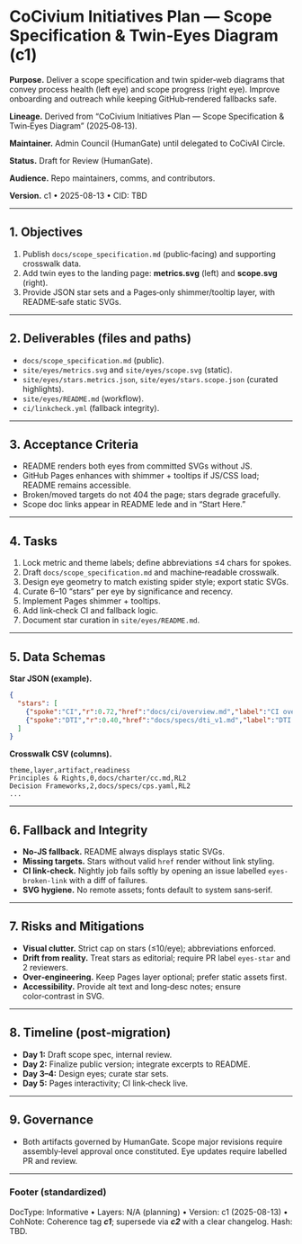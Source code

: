 # CoCivium Initiatives Plan — Scope Specification & Twin‑Eyes Diagram (c1)

**Purpose.** Deliver a scope specification and twin spider‑web diagrams that convey process health (left eye) and scope progress (right eye).  Improve onboarding and outreach while keeping GitHub‑rendered fallbacks safe.

**Lineage.** Derived from “CoCivium Initiatives Plan — Scope Specification & Twin‑Eyes Diagram” (2025‑08‑13).

**Maintainer.** Admin Council (HumanGate) until delegated to CoCivAI Circle.  

**Status.** Draft for Review (HumanGate).  

**Audience.** Repo maintainers, comms, and contributors.  

**Version.** c1 • 2025-08-13 • CID: TBD

---

## 1. Objectives

1. Publish `docs/scope_specification.md` (public‑facing) and supporting crosswalk data.  
2. Add twin eyes to the landing page: **metrics.svg** (left) and **scope.svg** (right).  
3. Provide JSON star sets and a Pages‑only shimmer/tooltip layer, with README‑safe static SVGs.

---

## 2. Deliverables (files and paths)

- `docs/scope_specification.md` (public).  
- `site/eyes/metrics.svg` and `site/eyes/scope.svg` (static).  
- `site/eyes/stars.metrics.json`, `site/eyes/stars.scope.json` (curated highlights).  
- `site/eyes/README.md` (workflow).  
- `ci/linkcheck.yml` (fallback integrity).

---

## 3. Acceptance Criteria

- README renders both eyes from committed SVGs without JS.  
- GitHub Pages enhances with shimmer + tooltips if JS/CSS load; README remains accessible.  
- Broken/moved targets do not 404 the page; stars degrade gracefully.  
- Scope doc links appear in README lede and in “Start Here.”

---

## 4. Tasks

1. Lock metric and theme labels; define abbreviations ≤4 chars for spokes.  
2. Draft `docs/scope_specification.md` and machine‑readable crosswalk.  
3. Design eye geometry to match existing spider style; export static SVGs.  
4. Curate 6–10 “stars” per eye by significance and recency.  
5. Implement Pages shimmer + tooltips.  
6. Add link‑check CI and fallback logic.  
7. Document star curation in `site/eyes/README.md`.

---

## 5. Data Schemas

**Star JSON (example).**
```json
{
  "stars": [
    {"spoke":"CI","r":0.72,"href":"docs/ci/overview.md","label":"CI overhaul PR#45"},
    {"spoke":"DTI","r":0.40,"href":"docs/specs/dti_v1.md","label":"DTI v1 draft"}
  ]
}
```

**Crosswalk CSV (columns).**
```
theme,layer,artifact,readiness
Principles & Rights,0,docs/charter/cc.md,RL2
Decision Frameworks,2,docs/specs/cps.yaml,RL2
...
```

---

## 6. Fallback and Integrity

- **No‑JS fallback.** README always displays static SVGs.  
- **Missing targets.** Stars without valid `href` render without link styling.  
- **CI link‑check.** Nightly job fails softly by opening an issue labelled `eyes-broken-link` with a diff of failures.  
- **SVG hygiene.** No remote assets; fonts default to system sans‑serif.

---

## 7. Risks and Mitigations

- **Visual clutter.** Strict cap on stars (≤10/eye); abbreviations enforced.  
- **Drift from reality.** Treat stars as editorial; require PR label `eyes-star` and 2 reviewers.  
- **Over‑engineering.** Keep Pages layer optional; prefer static assets first.  
- **Accessibility.** Provide alt text and long‑desc notes; ensure color‑contrast in SVG.

---

## 8. Timeline (post‑migration)

- **Day 1:** Draft scope spec, internal review.  
- **Day 2:** Finalize public version; integrate excerpts to README.  
- **Day 3–4:** Design eyes; curate star sets.  
- **Day 5:** Pages interactivity; CI link‑check live.

---

## 9. Governance

- Both artifacts governed by HumanGate.  Scope major revisions require assembly‑level approval once constituted.  Eye updates require labelled PR and review.

---

### Footer (standardized)

DocType: Informative  •  Layers: N/A (planning)  •  Version: c1 (2025-08-13)  •  CohNote: Coherence tag **_c1_**; supersede via **_c2_** with a clear changelog.  Hash: TBD.

